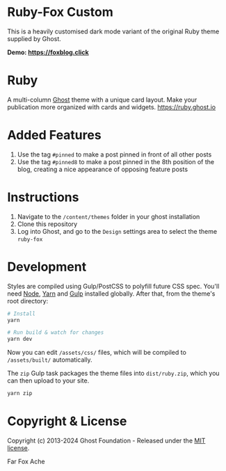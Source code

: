 
# Ruby-Fox Custom

This is a heavily customised dark mode variant of the original Ruby theme supplied by Ghost.

**Demo: https://foxblog.click**

# Ruby

A multi-column [Ghost](https://github.com/TryGhost/Ghost) theme with a unique card layout. Make your publication more organized with cards and widgets. https://ruby.ghost.io

# Added Features

1. Use the tag `#pinned` to make a post pinned in front of all other posts
2. Use the tag `#pinned8` to make a post pinned in the 8th position of the blog, creating a nice appearance of opposing feature posts

# Instructions

1. Navigate to the `/content/themes` folder in your ghost installation
2. Clone this repository
3. Log into Ghost, and go to the `Design` settings area to select the theme `ruby-fox`

# Development

Styles are compiled using Gulp/PostCSS to polyfill future CSS spec. You'll need [Node](https://nodejs.org/), [Yarn](https://yarnpkg.com/) and [Gulp](https://gulpjs.com) installed globally. After that, from the theme's root directory:

```bash
# Install
yarn

# Run build & watch for changes
yarn dev
```

Now you can edit `/assets/css/` files, which will be compiled to `/assets/built/` automatically.

The `zip` Gulp task packages the theme files into `dist/ruby.zip`, which you can then upload to your site.

```bash
yarn zip
```

# Copyright & License

Copyright (c) 2013-2024 Ghost Foundation - Released under the [MIT license](LICENSE).

Far Fox Ache
